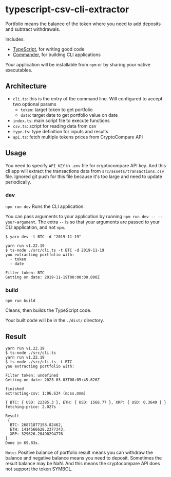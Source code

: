 # typescript-csv-cli-extractor

Portfolio means the balance of the token where you need to add deposits and subtract withdrawals.

Includes:

- [TypeScript](https://www.typescriptlang.org/), for writing good code
- [Commander](https://www.npmjs.com/package/commander), for building CLI applications

Your application will be installable from `npm` or by sharing your native executables.

## Architecture

- `cli.ts`: this is the entry of the command line. Will configured to accept two optional params
  - `token`: target token to get portfolio
  - `date`: target date to get portfolio value on date
- `index.ts`: main script file to execute functions
- `csv.ts`: script for reading data from csv
- `type.ts`: type definition for inputs and results
- `api.ts`: fetch multiple tokens prices from CryptoCompare API

## Usage

You need to specify `API_KEY` in `.env` file for cryptocompare API key.
And this cli app will extract the transactions data from `src/assets/transactions.csv` file.
Ignored git push for this file because it's too large and need to update periodically.

### **dev**

`npm run dev`
Runs the CLI application.

You can pass arguments to your application by running `npm run dev -- --your-argument`. The extra `--` is so that your arguments are passed to your CLI application, and not `npm`.

```
$ yarn dev -t BTC -d "2019-11-19"

yarn run v1.22.19
$ ts-node ./src/cli.ts -t BTC -d 2019-11-19
you extracting portfolio with:
  - token
  - date

Filter token: BTC
Getting on date: 2019-11-19T00:00:00.000Z
```

### **build**

`npm run build`

Cleans, then builds the TypeScript code.

Your built code will be in the `./dist/` directory.

## Result

```
yarn run v1.22.19
$ ts-node ./src/cli.ts
yarn run v1.22.19
$ ts-node ./src/cli.ts -t BTC
you extracting portfolio with:

Filter token: undefined
Getting on date: 2023-03-03T08:05:45.626Z

finished
extracting-csv: 1:06.634 (m:ss.mmm)

{ BTC: { USD: 22385.3 }, ETH: { USD: 1568.77 }, XRP: { USD: 0.3649 } }
fetching-price: 2.027s

Result
 {
  BTC: 26871877158.82462,
  ETH: 1414566628.2377343,
  XRP: 329626.20490294776
}
Done in 69.83s.
```

`Note:`
Positive balance of portfolio result means you can withdraw the balance and negative balance means you need to deposit.
Sometimes the result balance may be NaN. And this means the cryptocompare API does not support the token SYMBOL.
